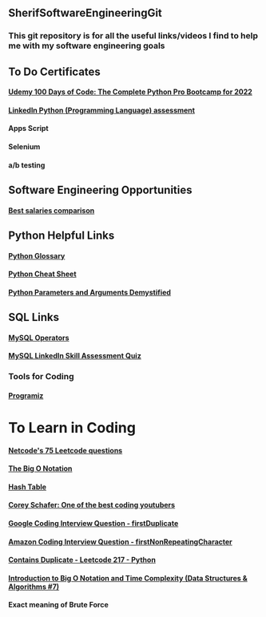 ## SherifSoftwareEngineeringGit
### This git repository is for all the useful links/videos I find to help me with my software engineering goals

## To Do Certificates
#### [Udemy 100 Days of Code: The Complete Python Pro Bootcamp for 2022](https://www.udemy.com/course/100-days-of-code/)
#### [LinkedIn Python (Programming Language) assessment](https://www.linkedin.com/skill-assessments/Python%20(Programming%20Language)/quiz-intro/)
#### Apps Script
#### Selenium
#### a/b testing

## Software Engineering Opportunities
#### [Best salaries comparison](https://www.levels.fyi/comp.html?track=Software%20Engineer)

## Python Helpful Links
#### [Python Glossary](https://docs.python.org/3/glossary.html?utm_medium=Exinfluencer&utm_source=Exinfluencer&utm_content=000026UJ&utm_term=10006555&utm_id=NA-SkillsNetwork-Channel-SkillsNetworkCoursesIBMDeveloperSkillsNetworkPY0101ENSkillsNetwork19487395-2022-01-01#term-iterable)
#### [Python Cheat Sheet](https://cf-courses-data.s3.us.cloud-object-storage.appdomain.cloud/IBMDeveloperSkillsNetwork-PY0101EN-SkillsNetwork/handouts/Python%20Cheat%20Sheet%20-%20The%20Basics%20Coursera.pdf)
#### [Python Parameters and Arguments Demystified](https://betterprogramming.pub/python-parameters-and-arguments-demystified-e4f77b6d002e)

## SQL Links 
#### [MySQL Operators](https://www.w3schools.com/sql/sql_operators.asp)
#### [MySQL LinkedIn Skill Assessment Quiz](https://github.com/Ebazhanov/linkedin-skill-assessments-quizzes/blob/main/mysql/mysql-quiz.md)

### Tools for Coding
#### [Programiz](https://www.programiz.com/python-programming/online-compiler/)


# To Learn in Coding
#### [Netcode's 75 Leetcode questions](https://docs.google.com/spreadsheets/d/1A2PaQKcdwO_lwxz9bAnxXnIQayCouZP6d-ENrBz_NXc/edit#gid=0)
#### [The Big O Notation](https://towardsdatascience.com/the-big-o-notation-d35d52f38134#:~:text=O(N%C2%B2)%20represents%20the%20complexity,100%20operations%2C%20and%20so%20on)
#### [Hash Table](https://www.interviewcake.com/concept/java/hash-map)
#### [Corey Schafer: One of the best coding youtubers](https://www.youtube.com/c/Coreyms/videos)
#### [Google Coding Interview Question - firstDuplicate](https://www.youtube.com/watch?v=XSdr_O-XVRQ)
#### [Amazon Coding Interview Question - firstNonRepeatingCharacter](https://www.youtube.com/watch?v=5co5Gvp_-S0)
#### [Contains Duplicate - Leetcode 217 - Python](https://www.youtube.com/watch?v=3OamzN90kPg)
#### [Introduction to Big O Notation and Time Complexity (Data Structures & Algorithms #7)](https://www.youtube.com/watch?v=D6xkbGLQesk&list=PLBZBJbE_rGRV8D7XZ08LK6z-4zPoWzu5H&index=11)
#### Exact meaning of Brute Force




